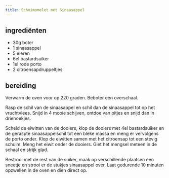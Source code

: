 ```yaml
---
title: Schuimomelet met Sinaasappel
---
```


## ingrediënten
* 30g boter
* 1 sinaasappel
* 5 eieren
* 6el bastardsuiker
* 1el rode porto
* 2 citroensapdruppeltjes

## bereiding
Verwarm de oven voor op 220 graden. Beboter een overschaal.

Rasp de schil van de sinaasappel en schil dan de sinaasappel tot op het vruchtvlees. Snijd in 4 mooie schijven, ontdoe van pitjes en snijd dan in driehoekjes.

Scheid de eiwitten van de dooiers, klop de dooiers met 4el bastardsuiker en de geraspte sinaasappelschil tot een bleke massa en meng er vervolgens de porto onder. Klop de eiwitten samen met het citroensap tot een stevig schuim. Meng het eiwit onder de dooiers. Giet het mengsel meteen in de schaal en strijk glad.

Bestrooi met de rest van de suiker, maak op verschillende plaatsen een sneetje en strooi er de stukjes sinaasappel over. Laat gedurende 10 minuten opzwellen in de oven en dien direct op.

